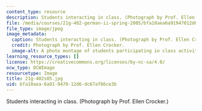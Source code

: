 ```yaml
---
content_type: resource
description: Students interacting in class. (Photograph by Prof. Ellen Crocker.)
file: /media/courses/21g-402-german-ii-spring-2005/bfa10aea6a91947012d6dc67af86ce3b_21g-402s05.jpg
file_type: image/jpeg
image_metadata:
  caption: Students interacting in class. (Photograph by Prof. Ellen Crocker.)
  credit: Photograph by Prof. Ellen Crocker.
  image-alt: A photo montage of students participating in class activities.
learning_resource_types: []
license: https://creativecommons.org/licenses/by-nc-sa/4.0/
ocw_type: OCWImage
resourcetype: Image
title: 21g-402s05.jpg
uid: bfa10aea-6a91-9470-12d6-dc67af86ce3b
---
```

Students interacting in class. (Photograph by Prof. Ellen Crocker.)